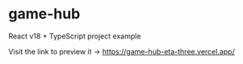 # game-hub
React v18 + TypeScript project example

Visit the link to preview it -> https://game-hub-eta-three.vercel.app/
